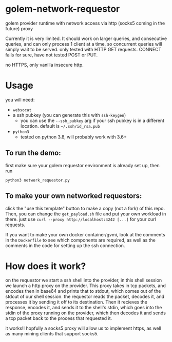 # golem-network-requestor
golem provider runtime with network access via http (socks5 coming in the future) proxy

Currently it is very limited. It should work on larger queries, and consecutive queries, and can only process 1 client at a time, so concurrent queries will simply wait to be served. only tested with HTTP GET requests. CONNECT fails for sure, have not tested POST or PUT.

no HTTPS, only vanilla insecure http.

# Usage
you will need:
 * `websocat`
 * a ssh pubkey (you can generate this with `ssh-keygen`)
    * you can use the `--ssh_pubkey` arg if your ssh pubkey is in a different location. default is `~/.ssh/id_rsa.pub`
 * `python3`
    * tested on python 3.8, will probably work with 3.6+


## To run the demo:
first make sure your golem requestor environment is already set up, then run

`python3 network_requestor.py`

## To make your own networked requestors:
click the "use this template" button to make a copy (not a fork) of this repo. Then, you can change the `get_payload.sh` file and put your own workload in there.
just use `curl --proxy http://localhost:4242 [...]` for your curl requests.

If you want to make your own docker container/gvmi, look at the comments in the `Dockerfile` to see which components are required, as well as the comments in the code for setting up the ssh connection. 


# How does it work?
on the requestor we start a ssh shell into the provider, in this shell session we launch a http proxy on the provider. This proxy takes in tcp packets, and encodes then in base64 and prints that to stdout, which comes out of the stdout of our shell session. the requestor reads the packet, decodes it, and processes it by sending it off to its destination. Then it recieves the response, encodes it, and sends it to the shell's stdin, which goes into the stdin of the proxy running on the provider, which then decodes it and sends a tcp packet back to the process that requested it. 

it works!! 
hopfully a socks5 proxy will allow us to implement https, as well as many mining clients that support socks5.
